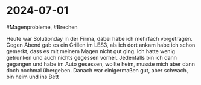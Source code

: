 # 2024-07-01

#Magenprobleme, #Brechen

Heute war Solutionday in der Firma, dabei habe ich mehrfach vorgetragen. Gegen Abend gab es ein Grillen im LES3, als ich dort ankam habe ich schon gemerkt, dass es mit meinem Magen nicht gut ging. Ich hatte wenig getrunken und auch nichts gegessen vorher. Jedenfalls bin ich dann gegangen und habe im Auto gesessen, wollte heim, musste mich aber dann doch nochmal übergeben. Danach war einigermaßen gut, aber schwach, bin heim und ins Bett
